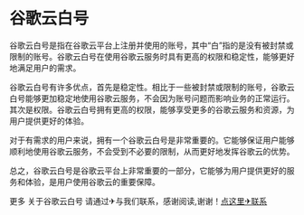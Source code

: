 # 谷歌云白号

谷歌云白号是指在谷歌云平台上注册并使用的账号，其中“白”指的是没有被封禁或限制的账号。谷歌云白号在使用谷歌云服务时具有更高的权限和稳定性，能够更好地满足用户的需求。

谷歌云白号有许多优点，首先是稳定性。相比于一些被封禁或限制的账号，谷歌云白号能够更加稳定地使用谷歌云服务，不会因为账号问题而影响业务的正常运行。其次是权限。谷歌云白号拥有更高的权限，能够享受更多的谷歌云服务和资源，为用户提供更好的体验。

对于有需求的用户来说，拥有一个谷歌云白号是非常重要的。它能够保证用户能够顺利地使用谷歌云服务，不会受到不必要的限制，从而更好地发挥谷歌云的优势。

总之，谷歌云白号是谷歌云平台上非常重要的一部分，它能够为用户提供更好的服务和体验，是用户使用谷歌云的重要保障。

更多 关于谷歌云白号 请通过✈与我们联系，感谢阅读,谢谢！[点这里✈联系](https://www.k02.cc)